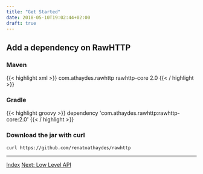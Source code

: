 ```yaml
---
title: "Get Started"
date: 2018-05-10T19:02:44+02:00
draft: true
---
```


## Add a dependency on RawHTTP

### Maven

{{< highlight xml >}}
<dependency>
    <groupId>com.athaydes.rawhttp</groupId>
    <artifactId>rawhttp-core</artifactId>
    <version>2.0</version>
</dependency>
{{< / highlight >}}

### Gradle

{{< highlight groovy >}}
dependency 'com.athaydes.rawhttp:rawhttp-core:2.0'
{{< / highlight >}}

### Download the jar with curl

```
curl https://github.com/renatoathaydes/rawhttp
```

<hr>

[Index](/docs) [Next: Low Level API](/docs/low-level-api)